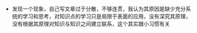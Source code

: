 - 发现一个现象，自己写文章过于分散，不够连贯，我认为其原因是缺少充分系统的学习和思考，对知识点的学习只是局限于表面的应用，没有深究其原理，没有根据其原理对知识与知识之间建立联系，这个其实跟小习惯有关